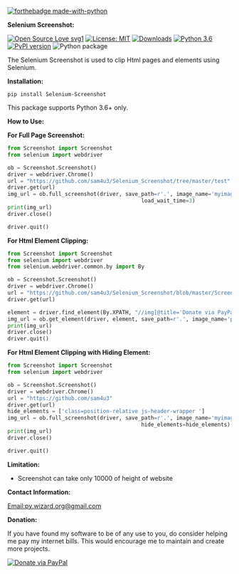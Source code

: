 [![forthebadge made-with-python](http://ForTheBadge.com/images/badges/made-with-python.svg)](https://www.python.org/)

**Selenium Screenshot:**

[![Open Source Love svg1](https://badges.frapsoft.com/os/v1/open-source.svg?v=103)](https://github.com/ellerbrock/open-source-badges/)
[![License: MIT](https://img.shields.io/badge/License-MIT-yellow.svg)](https://opensource.org/licenses/MIT)
[![Downloads](https://static.pepy.tech/personalized-badge/selenium-screenshot?period=total&units=none&left_color=yellowgreen&right_color=blue&left_text=Downloads)](https://pepy.tech/project/selenium-screenshot)
[![Python 3.6](https://img.shields.io/badge/python-3.6-blue.svg)](https://www.python.org/downloads/release/python-360/)
[![PyPI version](https://badge.fury.io/py/Selenium-Screenshot.svg)](https://badge.fury.io/py/Selenium-Screenshot)
![Python package](https://github.com/sam4u3/Selenium_Screenshot/workflows/Python%20package/badge.svg)


The Selenium Screenshot is used to clip Html pages and elements using Selenium.

**Installation:**

`pip install Selenium-Screenshot`

This package supports Python 3.6+ only.

**How to Use:**

**For Full Page Screenshot:**

```python
from Screenshot import Screenshot
from selenium import webdriver

ob = Screenshot.Screenshot()
driver = webdriver.Chrome()
url = "https://github.com/sam4u3/Selenium_Screenshot/tree/master/test"
driver.get(url)
img_url = ob.full_screenshot(driver, save_path=r'.', image_name='myimage.png', is_load_at_runtime=True,
                                          load_wait_time=3)
print(img_url)
driver.close()

driver.quit()
```

**For Html Element Clipping:**

````python
from Screenshot import Screenshot
from selenium import webdriver
from selenium.webdriver.common.by import By

ob = Screenshot.Screenshot()
driver = webdriver.Chrome()
url = "https://github.com/sam4u3/Selenium_Screenshot/blob/master/Screenshot/Screenshot_Clipping.py"
driver.get(url)

element = driver.find_element(By.XPATH, "//img[@title='Donate via PayPal']")
img_url = ob.get_element(driver, element, save_path=r'.', image_name='paypal.png')
print(img_url)
driver.close()
driver.quit()

````

**For Html Element Clipping with Hiding Element:**

````python
from Screenshot import Screenshot
from selenium import webdriver

ob = Screenshot.Screenshot()
driver = webdriver.Chrome()
url = "https://github.com/sam4u3"
driver.get(url)
hide_elements = ['class=position-relative js-header-wrapper ']
img_url = ob.full_screenshot(driver, save_path=r'.', image_name='myimage.png',
                                          hide_elements=hide_elements)
print(img_url)
driver.close()

driver.quit()


````
**Limitation:**

- Screenshot can take only 10000 of height of website


**Contact Information:**

[Email:py.wizard.org@gmail.com](mailto::py.wizard.org@gmail.com)

**Donation:**

If you have found my software to be of any use to you, do consider helping me pay my internet bills. This would encourage me to maintain and create more projects.

<a href="https://www.paypal.me/sam4u3" target="_blank"><img src="https://raw.githubusercontent.com/aha999/DonateButtons/master/Paypal.png" alt="Donate via PayPal" title="Donate via PayPal" /></a>
